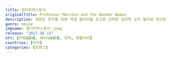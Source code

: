 ```yaml
---
title: 원더우먼스토리
originalTitle: Professor Marston and the Wonder Women
description: 새로운 연구를 위해 학생 올리브를 조교로 선택한 심리학 교수 윌리엄 마스턴. 아내 엘리자베스와 올리브 사이를 오가는 생활 속에서 그는 파격적인 여성 슈퍼 히어로 캐릭터 원더우먼을 창조해낸다.
genre: movie
imgname: 원더우먼스토리.jpeg
release: "2017.10.13"
ott: [티빙&유료, 웨이브&유료, 왓챠, 애플티비]
countries: [미국]
categories: [로맨스]
---
```

